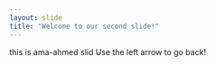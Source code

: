 ```yaml
---
layout: slide
title: "Welcome to our second slide!"
---
```


this is ama-ahmed slid
Use the left arrow to go back!
